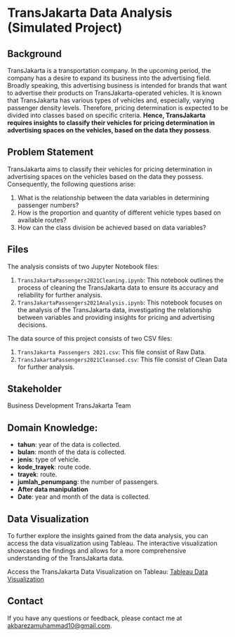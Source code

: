 # TransJakarta Data Analysis (Simulated Project)

## Background
TransJakarta is a transportation company. In the upcoming period, the company has a desire to expand its business into the advertising field. Broadly speaking, this advertising business is intended for brands that want to advertise their products on TransJakarta-operated vehicles. It is known that TransJakarta has various types of vehicles and, especially, varying passenger density levels. Therefore, pricing determination is expected to be divided into classes based on specific criteria. **Hence, TransJakarta requires insights to classify their vehicles for pricing determination in advertising spaces on the vehicles, based on the data they possess**.

## Problem Statement
TransJakarta aims to classify their vehicles for pricing determination in advertising spaces on the vehicles based on the data they possess. Consequently, the following questions arise:

1. What is the relationship between the data variables in determining passenger numbers?
2. How is the proportion and quantity of different vehicle types based on available routes?
3. How can the class division be achieved based on data variables?

## Files
The analysis consists of two Jupyter Notebook files:

1. `TransJakartaPassengers2021Cleaning.ipynb`: This notebook outlines the process of cleaning the TransJakarta data to ensure its accuracy and reliability for further analysis.
2. `TransJakartaPassengers2021Analysis.ipynb`: This notebook focuses on the analysis of the TransJakarta data, investigating the relationship between variables and providing insights for pricing and advertising decisions.

The data source of this project consists of two CSV files:
1. `TransJakarta Passengers 2021.csv`: This file consist of Raw Data.
2. `TransJakartaPassengers2021Cleansed.csv`: This file consist of Clean Data for further analysis.

## Stakeholder
Business Development TransJakarta Team

## Domain Knowledge:
- **tahun**: year of the data is collected.
- **bulan**: month of the data is collected.
- **jenis**: type of vehicle.
- **kode_trayek**: route code.
- **trayek**: route.
- **jumlah_penumpang**: the number of passengers.
- **After data manipulation**
- **Date**: year and month of the data is collected.

## Data Visualization
To further explore the insights gained from the data analysis, you can access the data visualization using Tableau. The interactive visualization showcases the findings and allows for a more comprehensive understanding of the TransJakarta data.

Access the TransJakarta Data Visualization on Tableau: [Tableau Data Visualization](https://public.tableau.com/app/profile/akbareza.muhammad/viz/transJakarta/Story1?publish=yes)

## Contact
If you have any questions or feedback, please contact me at akbarezamuhammad10@gmail.com.
